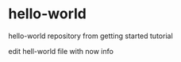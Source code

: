 # hello-world
hello-world repository from getting started tutorial

edit hell-world file with now info
